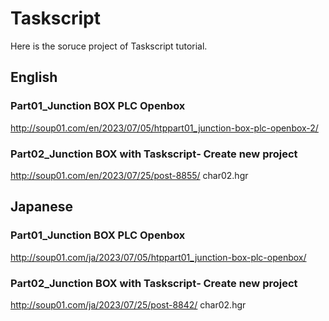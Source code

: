# Taskscript
Here is the soruce project of Taskscript tutorial.

## English
### Part01_Junction BOX PLC Openbox
http://soup01.com/en/2023/07/05/htppart01_junction-box-plc-openbox-2/

### Part02_Junction BOX with Taskscript‐ Create new project
http://soup01.com/en/2023/07/25/post-8855/
char02.hgr

## Japanese
### Part01_Junction BOX PLC Openbox
http://soup01.com/ja/2023/07/05/htppart01_junction-box-plc-openbox/

### Part02_Junction BOX with Taskscript‐ Create new project
http://soup01.com/ja/2023/07/25/post-8842/
char02.hgr

